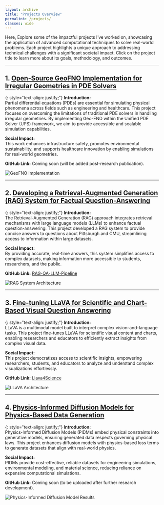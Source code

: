 ```yaml
---
layout: archive
title: "Projects Overview"
permalink: /projects/
classes: wide
---
```


Here, Explore some of the impactful projects I’ve worked on, showcasing the application of advanced computational techniques to solve real-world problems. Each project highlights a unique approach to addressing technical challenges with a significant societal impact. Click on the project title to learn more about its goals, methodology, and outcomes.

---

## 1. [Open-Source GeoFNO Implementation for Irregular Geometries in PDE Solvers](/projects/project-1/)

{: style="text-align: justify;"}
**Introduction:**  
Partial differential equations (PDEs) are essential for simulating physical phenomena across fields such as engineering and healthcare. This project focuses on overcoming the limitations of traditional PDE solvers in handling irregular geometries. By implementing Geo-FNO within the Unified PDE Solver (UPS) framework, we aim to provide accessible and scalable simulation capabilities.

**Social Impact:**  
This work enhances infrastructure safety, promotes environmental sustainability, and supports healthcare innovation by enabling simulations for real-world geometries.

**GitHub Link:** Coming soon (will be added post-research publication).

![GeoFNO Implementation](/images/geofno.png)

---

## 2. [Developing a Retrieval-Augmented Generation (RAG) System for Factual Question-Answering](/projects/project-2/)

{: style="text-align: justify;"}
**Introduction:**  
The Retrieval-Augmented Generation (RAG) approach integrates retrieval mechanisms with large language models (LLMs) to enhance factual question-answering. This project developed a RAG system to provide concise answers to questions about Pittsburgh and CMU, streamlining access to information within large datasets.

**Social Impact:**  
By providing accurate, real-time answers, this system simplifies access to complex datasets, making information more accessible to students, researchers, and the public.

**GitHub Link:** [RAG-QA-LLM-Pipeline](https://github.com/Naman-Choudhary-AI-ML/RAG-QA-LLM-Pipeline)

![RAG System Architecture](/images/rag-runtime.png)

---

## 3. [Fine-tuning LLaVA for Scientific and Chart-Based Visual Question Answering](/projects/project-3/)

{: style="text-align: justify;"}
**Introduction:**  
LLaVA is a multimodal model built to interpret complex vision-and-language tasks. This project fine-tunes LLaVA for scientific visual content and charts, enabling researchers and educators to efficiently extract insights from complex visual data.

**Social Impact:**  
This project democratizes access to scientific insights, empowering researchers, students, and educators to analyze and understand complex visualizations effortlessly.

**GitHub Link:** [Llava4Science](https://github.com/Naman-Choudhary-AI-ML/Llava4Science)

![LLaVA Architecture](/images/llava_pipeline.png)

---

## 4. [Physics-Informed Diffusion Models for Physics-Based Data Generation](/projects/project-4/)

{: style="text-align: justify;"}
**Introduction:**  
Physics-Informed Diffusion Models (PIDMs) embed physical constraints into generative models, ensuring generated data respects governing physical laws. This project enhances diffusion models with physics-based loss terms to generate datasets that align with real-world physics.

**Social Impact:**  
PIDMs provide cost-effective, reliable datasets for engineering simulations, environmental modeling, and material science, reducing reliance on expensive computational simulations.

**GitHub Link:** Coming soon (to be uploaded after further research development).

![Physics-Informed Diffusion Model Results](/images/darcy_flow_residual.png)
